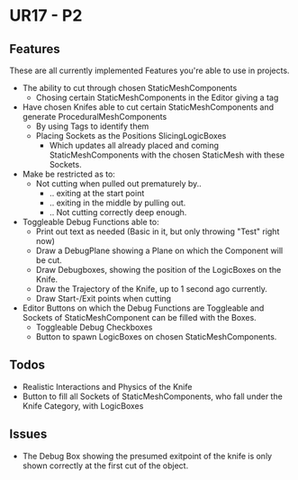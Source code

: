 # UR17 - P2

## Features
These are all currently implemented Features you're able to use in projects.

- The ability to cut through chosen StaticMeshComponents
	- Chosing certain StaticMeshComponents in the Editor giving a tag
- Have chosen Knifes able to cut certain StaticMeshComponents and generate ProceduralMeshComponents
	- By using Tags to identify them
	- Placing Sockets as the Positions SlicingLogicBoxes
		- Which updates all already placed and coming StaticMeshComponents with the chosen StaticMesh with these Sockets.
- Make be restricted as to:
	- Not cutting when pulled out prematurely by..
		- .. exiting at the start point
		- .. exiting in the middle by pulling out.
		- .. Not cutting correctly deep enough.
- Toggleable Debug Functions able to:
	- Print out text as needed (Basic in it, but only throwing "Test" right now)
	- Draw a DebugPlane showing a Plane on which the Component will be cut.
	- Draw Debugboxes, showing the position of the LogicBoxes on the Knife.
	- Draw the Trajectory of the Knife, up to 1 second ago currently.
	- Draw Start-/Exit points when cutting
- Editor Buttons on which the Debug Functions are Toggleable and Sockets of StaticMeshComponent can be filled with the Boxes.
	- Toggleable Debug Checkboxes
	- Button to spawn LogicBoxes on chosen StaticMeshComponents.
	
## Todos

- Realistic Interactions and Physics of the Knife
- Button to fill all Sockets of StaticMeshComponents, who fall under the Knife Category, with LogicBoxes

## Issues

- The Debug Box showing the presumed exitpoint of the knife is only shown correctly at the first cut of the object.